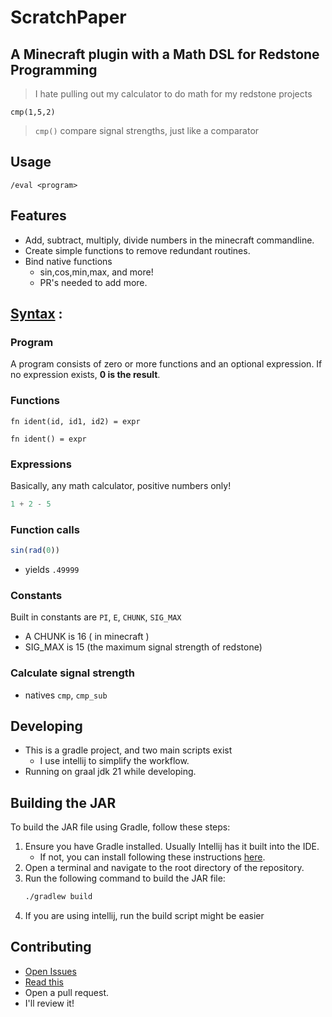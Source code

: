 # ScratchPaper
## A Minecraft plugin with a Math DSL for Redstone Programming
> I hate pulling out my calculator to do math for my redstone projects
```
cmp(1,5,2)
```
> `cmp()` compare signal strengths, just like a comparator
## Usage
```
/eval <program>
```
## Features
- Add, subtract, multiply, divide numbers in the minecraft commandline.
- Create simple functions to remove redundant routines.
- Bind native functions 
  - sin,cos,min,max, and more! 
  - PR's needed to add more.


## [Syntax](./src/main/antlr/Expr.g4) :
### Program
A program consists of zero or more functions and an optional expression.
If no expression exists, **0 is the result**. 
### Functions
```
fn ident(id, id1, id2) = expr
```
```
fn ident() = expr
```
### Expressions
Basically, any math calculator, positive numbers only!
```js
1 + 2 - 5
``` 
### Function calls
``` js
sin(rad(0)) 
```
- yields `.49999`

### Constants
Built in constants are `PI`, `E`, `CHUNK`, `SIG_MAX`
- A CHUNK is 16 ( in minecraft )
- SIG_MAX is 15 (the maximum signal strength of redstone)

### Calculate signal strength
- natives `cmp`, `cmp_sub`



## Developing
- This is a gradle project, and two main scripts exist
  - I use intellij to simplify the workflow.
- Running on graal jdk 21 while developing.
  
## Building the JAR

To build the JAR file using Gradle, follow these steps:

1. Ensure you have Gradle installed. Usually Intellij has it built into the IDE.
   - If not, you can install following these instructions [here](https://gradle.org/install/).
3. Open a terminal and navigate to the root directory of the repository.
4. Run the following command to build the JAR file:
   ```sh
   ./gradlew build
5. If you are using intellij, run the build script might be easier

## Contributing
- [Open Issues](https://github.com/jacoobes/ScratchPaper/issues)
- [Read this](./CONTRIBUTING.md)
- Open a pull request.
- I'll review it!
